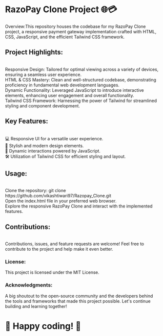 <h1>RazoPay Clone Project 🌐💳</h1>

Overview:This repository houses the codebase for my RazoPay Clone project, a responsive payment gateway implementation crafted with HTML, CSS, JavaScript, and the efficient Tailwind CSS framework.

<h2>Project Highlights:</h2><br>
Responsive Design: Tailored for optimal viewing across a variety of devices, ensuring a seamless user experience.<br>
HTML & CSS Mastery: Clean and well-structured codebase, demonstrating proficiency in fundamental web development languages.<br>
Dynamic Functionality: Leveraged JavaScript to introduce interactive elements, enhancing user engagement and overall functionality.<br>
Tailwind CSS Framework: Harnessing the power of Tailwind for streamlined styling and component development.<br>

<h2>Key Features:</h2><br>
💻 Responsive UI for a versatile user experience.<br>
🎨 Stylish and modern design elements.<br>
🔄 Dynamic interactions powered by JavaScript.<br>
🛠️ Utilization of Tailwind CSS for efficient styling and layout.<br>

<h2>Usage:</h2><br>
Clone the repository: git clone https://github.com/vikashtiwari97/Razopay_Clone.git<br>
Open the index.html file in your preferred web browser.<br>
Explore the responsive RazoPay Clone and interact with the implemented features.<br>

<h2>Contributions:</h2><br>
Contributions, issues, and feature requests are welcome! Feel free to contribute to the project and help make it even better.

<h3>License:</h3>
This project is licensed under the MIT License.

<h3>Acknowledgments:</h3>
A big shoutout to the open-source community and the developers behind the tools and frameworks that made this project possible. Let's continue building and learning together!

<h1>🚀 Happy coding! 🚀</h1>
